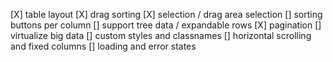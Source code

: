 [X] table layout
[X] drag sorting
[X] selection / drag area selection
[] sorting buttons per column
[] support tree data / expandable rows
[X] pagination
[] virtualize big data
[] custom styles and classnames
[] horizontal scrolling and fixed columns
[] loading and error states

